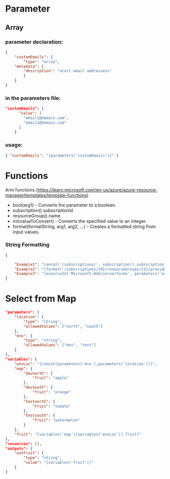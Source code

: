 
# Parameter

## Array
### parameter declaration:
```json
{
    "customEmails": {
        "type": "array",
    "metadata": {
        "description": "alert email addressess"
        }
    }
}
```
###  in the parameters file:
```json
"customEmails": {
      "value": [
        "email1@domain.com",
        "email2@domain.com"     
      ]
    }
```
### usage:
```json
{ "customEmails": "[parameters('customEmails')]" }
```

# Functions
Arm functions (https://learn.microsoft.com/en-us/azure/azure-resource-manager/templates/template-functions)
  - bool(arg1) - Converts the parameter to a boolean.
  - subscription().subscriptionId
  - resourceGroup().name
  - int(valueToConvert) - Converts the specified value to an integer.
  - format(formatString, arg1, arg2, ...) - Creates a formatted string from input values.

### String Formatting
```json
{

    "Example1": "concat('/subscriptions/', subscription().subscriptionId, '/resourceGroups/', resourceGroup().name,'/providers/Microsoft.Web/serverFarms/',parameters('asp_name'))",
    "Example2": "[format('/subscriptions/{0}/resourceGroups/{1}/providers/Microsoft.Web/serverFarms/{2}', subscription().subscriptionId, resourceGroup().name,parameters('asp_name'))]",
    "Example3": "[esourceId('Microsoft.Web/serverfarms', parameters('asp_name'))]"
}
```

# Select from Map
```json
"parameters": {        
    "location": {
        "type": "string",
        "allowedValues": ["north", "south"]
    },
    "env": {
        "type": "string",
        "allowedValues": ["dev", "test"]
    }
},
"variables": {
    "envLoc": "[concat(parameters('env'),parameters('location'))]",
    "map": {
        "devnorth": {
            "fruit": "apple"
        },
        "devsouth": {
            "fruit": "orange"
        },
        "testnorth": {
            "fruit": "tomato"
        },
        "testsouth": {
            "fruit": "watermelon"
        }
    },
    "fruit": "[variables('map')[variables('envLoc')].fruit]"
},
"resources": [],
"outputs": {
    "outFruit": {
        "type": "string",
        "value": "[variables('fruit')]"
    }
}
```
